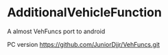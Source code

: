 # AdditionalVehicleFunction
A almost VehFuncs port to android

PC version 
https://github.com/JuniorDjjr/VehFuncs.git
